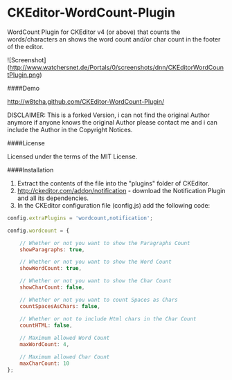 CKEditor-WordCount-Plugin
=========================

WordCount Plugin for CKEditor v4 (or above) that counts the words/characters an shows the word count and/or char count in the footer of the editor.

![Screenshot]
(http://www.watchersnet.de/Portals/0/screenshots/dnn/CKEditorWordCountPlugin.png)

####Demo

http://w8tcha.github.com/CKEditor-WordCount-Plugin/

DISCLAIMER: This is a forked Version, i can not find the original Author anymore if anyone knows the original Author please contact me and i can include the Author in the Copyright Notices. 

####License

Licensed under the terms of the MIT License.

####Installation

 1. Extract the contents of the file into the "plugins" folder of CKEditor.
 2. http://ckeditor.com/addon/notification - download the Notification Plugin and all its dependencies.
 3. In the CKEditor configuration file (config.js) add the following code:

````js
config.extraPlugins = 'wordcount,notification';
````


````js
config.wordcount = {

    // Whether or not you want to show the Paragraphs Count
    showParagraphs: true,

    // Whether or not you want to show the Word Count
    showWordCount: true,

    // Whether or not you want to show the Char Count
    showCharCount: false,

    // Whether or not you want to count Spaces as Chars
    countSpacesAsChars: false,

    // Whether or not to include Html chars in the Char Count
    countHTML: false,
    
    // Maximum allowed Word Count
    maxWordCount: 4,

    // Maximum allowed Char Count
	maxCharCount: 10
};
````

